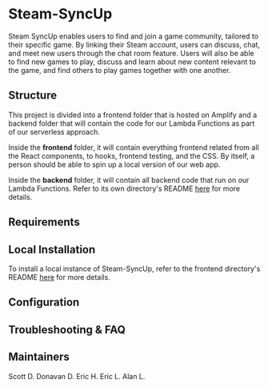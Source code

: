 # Steam-SyncUp
Steam SyncUp enables users to find and join a game community, tailored to their specific game. By linking their Steam account, users can discuss, chat, and meet new users through the chat room feature. Users will also be able to find new games to play, discuss and learn about new content relevant to the game, and find others to play games together with one another.

## Structure

This project is divided into a frontend folder that is hosted on Amplify and a backend folder that will contain the code for our Lambda Functions as part of our serverless approach.

Inside the **frontend** folder, it will contain everything frontend related from all the React components, to hooks, frontend testing, and the CSS.
By itself, a person should be able to spin up a local version of our web app.

Inside the **backend** folder, it will contain all backend code that run on our Lambda Functions.
Refer to its own directory's README [here](backend/README.md) for more details.

## Requirements

## Local Installation

To install a local instance of Steam-SyncUp, refer to the frontend directory's README [here](frontend/README.md) for more details.

## Configuration

## Troubleshooting & FAQ

## Maintainers
Scott D.
Donavan D.
Eric H.
Eric L.
Alan L.
